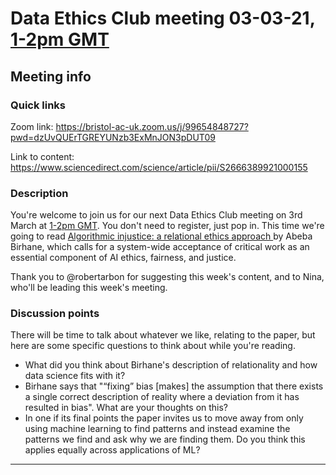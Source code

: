 # Data Ethics Club meeting 03-03-21, [1-2pm GMT](https://www.timeanddate.com/worldclock/fixedtime.html?msg=Data+Ethics+Club+-+Towards+a+relational+ethics&iso=20210303T13&p1=%3A&ah=1)
<!-- 
TODO:
- [x] Change to a new branch (DD-MM-YY_meeting)
- [x] Copy this template to meetings/YEAR/DD-MM-YY_meeting.md (put in actual year + date)
- [x] Put in the Event time on: https://www.timeanddate.com/worldclock/fixedform.html and copy result to LINK-TO-TIMEDATE
- [x] Change all ALL-CAPS placeholders in this form
- [ ] Add link to the new file in MEETINGS.md
- [ ] Pull request!
- [ ] Create or edit the calendar invite to copy and paste this info over and send it/send an update.
- [ ] Maybe tweet it? #DataEthicsClub @jgiBristol

Repeat meeting link is currently: https://bristol-ac-uk.zoom.us/j/99654848727?pwd=dzUvQUErTGREYUNzb3ExMnJON3pDUT09


Usual time 13:00-14:00
-->
## Meeting info

### Quick links

Zoom link: https://bristol-ac-uk.zoom.us/j/99654848727?pwd=dzUvQUErTGREYUNzb3ExMnJON3pDUT09

Link to content: https://www.sciencedirect.com/science/article/pii/S2666389921000155

### Description
You're welcome to join us for our next Data Ethics Club meeting on 3rd March at [1-2pm GMT](https://www.timeanddate.com/worldclock/fixedtime.html?msg=Data+Ethics+Club+-+Towards+a+relational+ethics&iso=20210303T13&p1=%3A&ah=1). 
You don't need to register, just pop in. This time we're going to read [Algorithmic injustice: a relational ethics approach
](https://www.sciencedirect.com/science/article/pii/S2666389921000155) by Abeba Birhane, which calls for a system-wide acceptance of critical work as an essential component of AI ethics, fairness, and justice.

Thank you to @robertarbon for suggesting this week's content, and to Nina, who'll be leading this week's meeting.

### Discussion points

There will be time to talk about whatever we like, relating to the paper, but here are some specific questions to think about while you're reading.
- What did you think about Birhane's description of relationality and how data science fits with it?
- Birhane says that "“fixing” bias [makes] the assumption that there exists a single correct description of reality where a deviation from it has resulted in bias". What are your thoughts on this?
- In one if its final points the paper invites us to move away from only using machine learning to find patterns and instead examine the patterns we find and ask why we are finding them. Do you think this applies equally across applications of ML?

---

<!--

## Meeting notes

### Who came
Number of people:

### What did we think?
Notes here!
Shall we email the author? If so, who'll send the email?

-->
